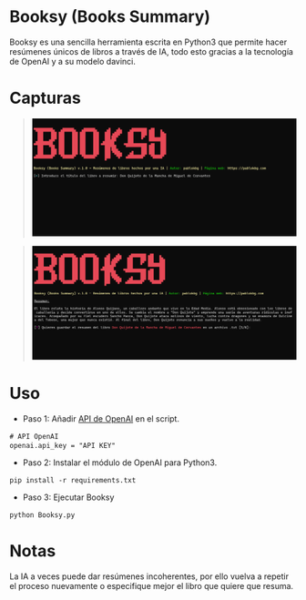 # Booksy (Books Summary)
Booksy es una sencilla herramienta escrita en Python3 que permite hacer resúmenes únicos de libros a través de IA, todo esto gracias a la tecnología de OpenAI y a su modelo davinci.

# Capturas
> ![captura1](https://raw.githubusercontent.com/pablokbg/Booksy/main/images/captura_1.png)

> ![captura2](https://raw.githubusercontent.com/pablokbg/Booksy/main/images/captura_2.png)

# Uso
* Paso 1: Añadir [API de OpenAI](https://beta.openai.com/account/api-keys) en el script.
```
# API OpenAI
openai.api_key = "API KEY"
```
* Paso 2: Instalar el módulo de OpenAI para Python3.
```
pip install -r requirements.txt
```
* Paso 3: Ejecutar Booksy
```
python Booksy.py
```

# Notas
La IA a veces puede dar resúmenes incoherentes, por ello vuelva a repetir el proceso nuevamente o especifique mejor el libro que quiere que resuma.

